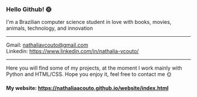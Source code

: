 ### Hello Github! 🌞

I'm a Brazilian computer science student in love with books, movies, animals, technology, and innovation 

---

Gmail: nathaliavcouto@gmail.com <br>
Linkedin: https://www.linkedin.com/in/nathalia-vcouto/

---

Here you will find some of my projects, at the moment I work mainly with Python and HTML/CSS. Hope you enjoy it, feel free to contact me 🌞

#### My website: https://nathaliaacouto.github.io/website/index.html
